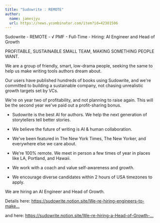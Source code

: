 ```yaml
---
title: "Sudowrite : REMOTE"
author:
  name: jamesjyu
  url: https://news.ycombinator.com/item?id=42301506
---
```

Sudowrite - REMOTE - √ PMF - Full-Time - Hiring: AI Engineer and Head of Growth

PROFITABLE, SUSTAINABLE SMALL TEAM, MAKING SOMETHING PEOPLE WANT.

We are a group of friendly, smart, low-drama people, seeking the same to help us make writing tools authors dream about.

Our users have published hundreds of books using Sudowrite, and we&#x27;re committed to building a sustainable company, not chasing unrealistic growth targets set by VCs.

We&#x27;re on year two of profitability, and not planning to raise again. This will be the second year we&#x27;ve paid out a profit-sharing bonus.

- Sudowrite is the best AI for authors. We help the next generation of storytellers tell better stories.

- We believe the future of writing is AI &amp; human collaboration.

- We&#x27;ve been featured in The New York Times, The New Yorker, and everywhere else we care about.

- We&#x27;re 100% remote. We meet in person a few times of year in places like LA, Portland, and Hawaii.

- We work with a coach and value self-awareness and growth.

- We encourage diverse candidates within 2 hours of USA timezones to apply.

We are hiring an AI Engineer and Head of Growth.

Details here: <a href="https:&#x2F;&#x2F;sudowrite.notion.site&#x2F;We-re-hiring-engineers-to-make-writing-magical-389c57f5ae3a421d8f8c0b48c8407e88" rel="nofollow">https:&#x2F;&#x2F;sudowrite.notion.site&#x2F;We-re-hiring-engineers-to-make...</a>

and here: <a href="https:&#x2F;&#x2F;sudowrite.notion.site&#x2F;We-re-hiring-a-Head-of-Growth-to-help-the-next-100-000-writers-discover-Sudowrite-993e185f1bbe4916937fe6d002171086" rel="nofollow">https:&#x2F;&#x2F;sudowrite.notion.site&#x2F;We-re-hiring-a-Head-of-Growth-...</a>
<JobApplication />
